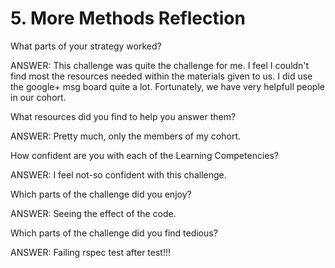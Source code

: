 # 5. More Methods Reflection

What parts of your strategy worked?

ANSWER: This challenge was quite the challenge for me. I feel I couldn't find most the resources needed within the materials given to us. I did use the google+ msg board quite a lot. Fortunately, we have very helpfull people in our cohort.

What resources did you find to help you answer them?

ANSWER: Pretty much, only the members of my cohort.

How confident are you with each of the Learning Competencies?

ANSWER: I feel not-so confident with this challenge.

Which parts of the challenge did you enjoy?

ANSWER: Seeing the effect of the code.

Which parts of the challenge did you find tedious?

ANSWER: Failing rspec test after test!!!